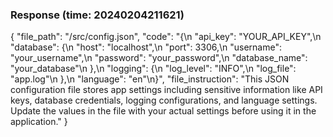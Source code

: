### Response (time: 20240204211621)

{
    "file_path": "/src/config.json",
    "code": "{\n    \"api_key\": \"YOUR_API_KEY\",\n    \"database\": {\n        \"host\": \"localhost\",\n        \"port\": 3306,\n        \"username\": \"your_username\",\n        \"password\": \"your_password\",\n        \"database_name\": \"your_database\"\n    },\n    \"logging\": {\n        \"log_level\": \"INFO\",\n        \"log_file\": \"app.log\"\n    },\n    \"language\": \"en\"\n}",
    "file_instruction": "This JSON configuration file stores app settings including sensitive information like API keys, database credentials, logging configurations, and language settings. Update the values in the file with your actual settings before using it in the application."
}
